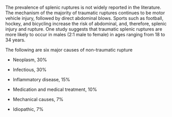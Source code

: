 The prevalence of splenic ruptures is not widely reported in the literature. The mechanism of the majority of traumatic ruptures continues to be motor vehicle injury, followed by direct abdominal blows. Sports such as football, hockey, and bicycling increase the risk of abdominal, and, therefore, splenic injury and rupture. One study suggests that traumatic splenic ruptures are more likely to occur in males (2:1 male to female) in ages ranging from 18 to 34 years.

The following are six major causes of non-traumatic rupture

- Neoplasm, 30%

- Infectious, 30%

- Inflammatory disease, 15%

- Medication and medical treatment, 10%

- Mechanical causes, 7%

- Idiopathic, 7%